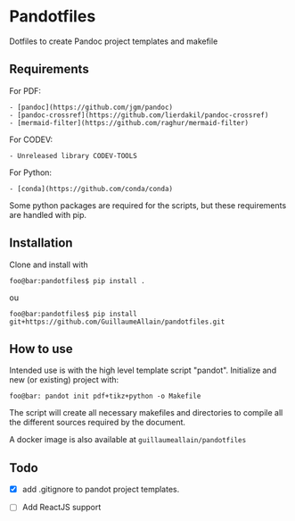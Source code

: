 # Pandotfiles

Dotfiles to create Pandoc project templates and makefile

## Requirements

For PDF:

    - [pandoc](https://github.com/jgm/pandoc)
    - [pandoc-crossref](https://github.com/lierdakil/pandoc-crossref)
    - [mermaid-filter](https://github.com/raghur/mermaid-filter)

For CODEV:

    - Unreleased library CODEV-TOOLS

For Python:

    - [conda](https://github.com/conda/conda)

Some python packages are required for the scripts, but these requirements are handled with pip.

## Installation

Clone and install with 

```console
foo@bar:pandotfiles$ pip install .
```
ou

```console
foo@bar:pandotfiles$ pip install git+https://github.com/GuillaumeAllain/pandotfiles.git
```

## How to use

Intended use is with the high level template script "pandot". Initialize and new (or existing) project with:

```console
foo@bar: pandot init pdf+tikz+python -o Makefile
```

The script will create all necessary makefiles and directories to compile all the different sources required by the document.

A docker image is also available at `guillaumeallain/pandotfiles`


## Todo

- [x] add .gitignore to pandot project templates.
- [ ] Add ReactJS support


